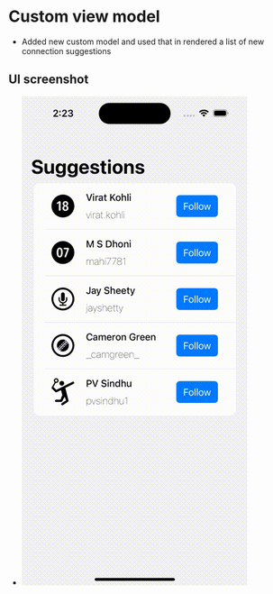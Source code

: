 #  Custom view model

- Added new custom model and used that in rendered a list of new connection suggestions

## UI screenshot
- ![CustomViewModelExample](./CustomViewModelExample.gif) 

